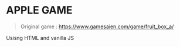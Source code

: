 # APPLE GAME

> Original game : https://www.gamesaien.com/game/fruit_box_a/

Usisng HTML and vanilla JS
